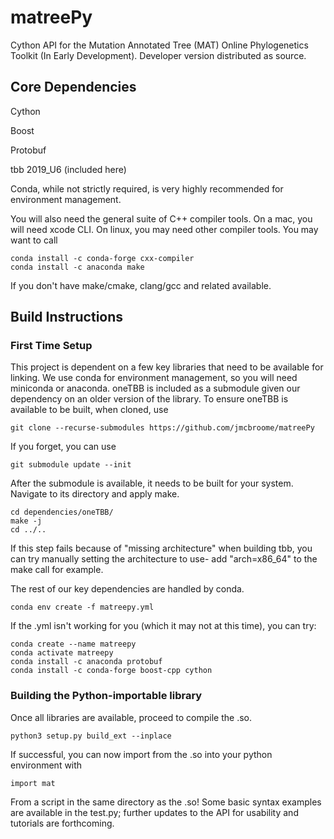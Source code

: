 # matreePy
Cython API for the Mutation Annotated Tree (MAT) Online Phylogenetics Toolkit (In Early Development). Developer version distributed as source. 

## Core Dependencies

Cython 

Boost

Protobuf

tbb 2019_U6 (included here)

Conda, while not strictly required, is very highly recommended for environment management.

You will also need the general suite of C++ compiler tools. On a mac, you will need xcode CLI. On linux, you may need other compiler tools. You may want to call 
```
conda install -c conda-forge cxx-compiler
conda install -c anaconda make 
```
If you don't have make/cmake, clang/gcc and related available.

## Build Instructions

### First Time Setup

This project is dependent on a few key libraries that need to be available for linking. We use conda for environment management, so you will need miniconda or anaconda. oneTBB is included as a submodule given our dependency on an older version of the library. To ensure oneTBB is available to be built, when cloned, use

```
git clone --recurse-submodules https://github.com/jmcbroome/matreePy
```

If you forget, you can use 

```
git submodule update --init
```

After the submodule is available, it needs to be built for your system. Navigate to its directory and apply make.

```
cd dependencies/oneTBB/
make -j
cd ../..
```

If this step fails because of "missing architecture" when building tbb, you can try manually setting the architecture to use- add "arch=x86_64" to the make call for example.

The rest of our key dependencies are handled by conda.

```
conda env create -f matreepy.yml
```

If the .yml isn't working for you (which it may not at this time), you can try:

```
conda create --name matreepy
conda activate matreepy
conda install -c anaconda protobuf
conda install -c conda-forge boost-cpp cython
```

### Building the Python-importable library

Once all libraries are available, proceed to compile the .so.
```
python3 setup.py build_ext --inplace
```

If successful, you can now import from the .so into your python environment with 

```
import mat
```

From a script in the same directory as the .so! Some basic syntax examples are available in the test.py; further updates to the API for usability and tutorials are forthcoming.

